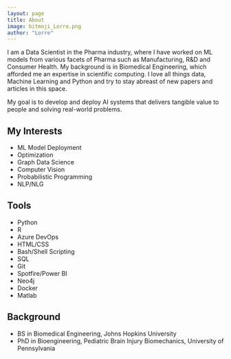 ```yaml
---
layout: page
title: About
image: bitmoji_Lorre.png
author: "Lorre"
---
```


I am a Data Scientist in the Pharma industry, where I have worked on ML models from various facets of Pharma such as Manufacturing, R&D and Consumer Health. My background is in Biomedical Engineering, which afforded me an expertise in scientific computing. I love all things data, Machine Learning and Python and try to stay abreast of new papers and articles in this space.

My goal is to develop and deploy AI systems that delivers tangible value to people and solving real-world problems.

## My Interests
* ML Model Deployment
* Optimization
* Graph Data Science
* Computer Vision
* Probabilistic Programming
* NLP/NLG

## Tools
- Python
- R
- Azure DevOps
- HTML/CSS
- Bash/Shell Scripting
- SQL
- Git
- Spotfire/Power BI
- Neo4j
- Docker
- Matlab

## Background
- BS in Biomedical Engineering, Johns Hopkins University
- PhD in Bioengineering, Pediatric Brain Injury Biomechanics, University of Pennsylvania
